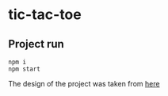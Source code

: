 # tic-tac-toe

## Project run

```
npm i
npm start
```

The design of the project was taken from [here](https://github.com/shammadahmed/tic-tac-toe-game)
